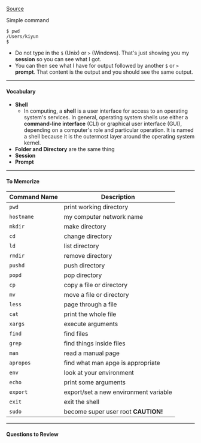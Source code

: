 [Source](https://learnpythonthehardway.org/book/appendix-a-cli/introduction.html)

Simple command
```command
$ pwd
/Users/kiyun
$
```

- Do not type in the `$` (Unix) or `>` (Windows). That's just showing you my **session** so you can see what I got.
- You can then see what I have for output followed by another `$` or `>` **prompt**. That content is the output and you should see the same output.

---
#### Vocabulary
- **Shell**
  - In computing, a **shell** is a user interface for access to an operating system's services. In general, operating system shells use either a **command-line interface** (CLI) or graphical user interface (GUI), depending on a computer's role and particular operation. It is named a shell because it is the outermost layer around the operating system kernel.
- **Folder and Directory** are the same thing
- **Session**
- **Prompt**





---
#### To Memorize

Command Name      | Description
---------- | -----------
`pwd`|print working directory
`hostname`|my computer network name
`mkdir`|make directory
`cd`|change directory
`ld`|list directory
`rmdir`|remove directory
`pushd`|push directory
`popd`|pop directory
`cp`|copy a file or directory
`mv`|move a file or directory
`less`|page through a file
`cat`|print the whole file
`xargs`|execute arguments
`find`|find files
`grep`|find things inside files
`man`|read a manual page
`apropos`|find what man apge is appropriate
`env`|look at your environment
`echo`|print some arguments
`export`|export/set a new environment variable
`exit`|exit the shell
`sudo`|become super user root **CAUTION!**




---
#### Questions to Review
